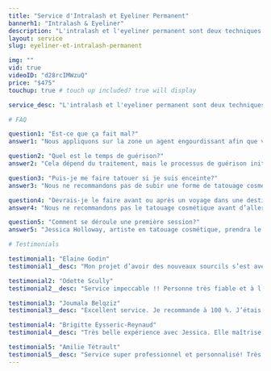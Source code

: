 ```yaml
---
title: "Service d'Intralash et Eyeliner Permanent"
bannerh1: "Intralash & Eyeliner"
description: "L'intralash et l'eyeliner permanent sont deux techniques pour faire ressortir votre regard avec les plus délicates des lignes! Visitez nous pour une consultation gratuite."
layout: service
slug: eyeliner-et-intralash-permanent

img: ""
vid: true
videoID: "d28rcIMWzuQ"
price: "$475"
touchup: true # touch up included? true will display

service_desc: "L'intralash et l'eyeliner permanent sont deux techniques pour faire ressortir votre regard avec les plus délicates des lignes! Nous vous offrons une ligne intra-cil, un eyeliner et même une combinaison des deux, pour un regard éclatant dès le réveil!"

# FAQ

question1: "Est-ce que ça fait mal?"
answer1: "Nous appliquons sur la zone un agent engourdissant afin que vous soyez aussi confortable que possible pendant le processus."

question2: "Quel est le temps de guérison?"
answer2: "Cela dépend du traitement, mais le processus de guérison initiale peut prendre environ 5-14 jours."

question3: "Puis-je me faire tatouer si je suis enceinte?"
answer3: "Nous ne recommandons pas de subir une forme de tatouage cosmétique pendant la grossesse, et par précaution, nous n’acceptons pas les clients qui sont enceintes, pour des risques d’engourdissement et de stress possibles."

question4: "Devrais-je le faire avant ou après un voyage dans une destination chaude?"
answer4: "Nous ne recommandons pas le tatouage cosmétique avant d’aller quelque part où vous serez beaucoup exposer au soleil. Si vous vous présentez avec un coup de soleil, votre rendez-vous sera alors annulé et votre dépôt ne vous sera pas remis."

question5: "Comment se déroule une première session?"
answer5: "Jessica Holloway, artiste en tatouage cosmétique, prendra le temps de discuter avec vous pour comprendre vos “objectifs”, vous posera une variété de questions pour mieux vous connaître et mieux connaître votre style de vie. Par la suite, elle vous expliquera le processus, à quoi vous attendre, les étapes à suivre pour les soins de nouveaux tatouages cosmétiques et répondra à vos questions ou préoccupations."

# Testimonials

testimonial1: "Elaine Godin"
testimonial1__desc: "Mon projet d’avoir des nouveaux sourcils s’est avéré être un grand succès…et ce grâce à toi. J’ai beaucoup apprécié ton soucis du détail et toutes ces heures que tu as passé à mes côtés pour redéfinir mes nouveaux sourcils…Encore merci, ils sont magnifiques!"

testimonial2: "Odette Scully"
testimonial2__desc: "Service impeccable !! Personne très fiable et à l’écoute de nos besoins et intérêts, incluant nos peurs. Jessica prends de bien expliquer et valider avec nous. Je n’ai que des éloges des différents services (tattoo, semi-permanent) Elle a une expression créative exceptionnelle et est très attachante dans son professionnalisme."

testimonial3: "Joumala Belqziz"
testimonial3__desc: "Excellent service. Je recommande à 100 %. J’étais intéressée par le permanent mais je n’étais pas très sûre de moi. Jessica a pris le temps de m’expliquer, et j’ai sauté le pas. Le résultat est tellement naturel!!! Merci Jess!!!"

testimonial4: "Brigitte Eysseric-Reynaud"
testimonial4__desc: "Très belle expérience avec Jessica. Elle maîtrise parfaitement son art (car c’est une véritable artiste) tout en mettant en avant la sécurité et l’information au client. Très heureuse aussi d’avoir participé au choix des options et d’avoir été si bien conseillée. En plus, ça fait du bien au moral! Merci, merci, merci!"

testimonial5: "Amilie Tétrault"
testimonial5__desc: "Service super professionnel et personnalisé! Très à l’écoute des besoins et des attentes! J’ai visitée beaucoup d’endroit avant de me faire tatouer les sourcils de façon permanante et je ne regrette absolument pas d’avoir choisis le studio holloway! Vous ne serais pas déçu."
---
```

